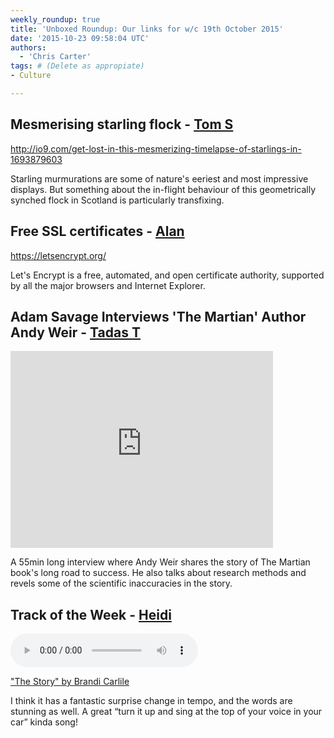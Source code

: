 ```yaml
---
weekly_roundup: true
title: 'Unboxed Roundup: Our links for w/c 19th October 2015'
date: '2015-10-23 09:58:04 UTC'
authors:
  - 'Chris Carter'
tags: # (Delete as appropiate)
- Culture

---
```


## Mesmerising starling flock - [Tom S](/people#tom-sabin)

http://io9.com/get-lost-in-this-mesmerizing-timelapse-of-starlings-in-1693879603

Starling murmurations are some of nature's eeriest and most impressive displays. But something about the in-flight behaviour of this geometrically synched flock in Scotland is particularly transfixing.

## Free SSL certificates - [Alan](/people#alan-thomas)

https://letsencrypt.org/

Let's Encrypt is a free, automated, and open certificate authority, supported by all the major browsers and Internet Explorer.

## Adam Savage Interviews 'The Martian' Author Andy Weir - [Tadas T](https://twitter.com/tadas_t)

<iframe width="420" height="315" src="https://www.youtube.com/embed/5SemyzKgaUU" frameborder="0" allowfullscreen></iframe>

A 55min long interview where Andy Weir shares the story of The Martian book's long road to success. He also talks about research methods and revels some of the scientific inaccuracies in the story.

## Track of the Week - [Heidi](/people#heidi-geisler)
<audio controls>
  <source src="http://b.mp3fly.in/o8pQLtHTPaI/Brandi+Carlile+-+The+Story.mp3" type="audio/mpeg">
  Your browser does not support the audio element.
</audio>

["The Story" by Brandi Carlile](http://b.mp3fly.in/o8pQLtHTPaI/Brandi+Carlile+-+The+Story.mp3)

I think it has a fantastic surprise change in tempo, and the words are stunning as well. A great “turn it up and sing at the top of your voice in your car” kinda song!
